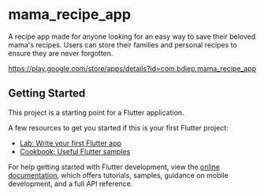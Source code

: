 # mama_recipe_app

A recipe app made for anyone looking for an easy way to save their beloved mama's recipes. 
Users can store their families and personal recipes to ensure they are never forgotten.

https://play.google.com/store/apps/details?id=com.bdiep.mama_recipe_app

## Getting Started

This project is a starting point for a Flutter application.

A few resources to get you started if this is your first Flutter project:

- [Lab: Write your first Flutter app](https://docs.flutter.dev/get-started/codelab)
- [Cookbook: Useful Flutter samples](https://docs.flutter.dev/cookbook)

For help getting started with Flutter development, view the
[online documentation](https://docs.flutter.dev/), which offers tutorials,
samples, guidance on mobile development, and a full API reference.
